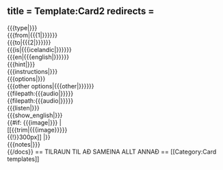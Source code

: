title = Template:Card2
redirects =
---

<div class="card" data-type="vocabulary" data-children="object">
<div data-name="type" data-children="string">{{{type|}}}</div>
<div data-name="from" data-children="string">{{{from|{{{1|}}}}}}</div>
<div data-name="to" data-children="string">{{{to|{{{2|}}}}}}</div>
<div data-name="icelandic">{{{is|{{{icelandic|}}}}}}</div>
<div data-name="english">{{{en|{{{english|}}}}}}</div>
<div data-name="hint">{{{hint|}}}</div>
<div data-name="instructions">{{{instructions|}}}</div>
<div data-name="options" data-children="array">{{{options|}}}</div>
<div data-name="other_options">{{{other options|{{{other|}}}}}}</div>
<div data-name="audio" data-children="string" class="hidden">{{filepath:{{{audio|}}}}}</div>
<div data-name="audio" data-children="string" class="hidden">{{filepath:{{{audio|}}}}}</div>
<div data-name="listen" data-children="boolean">{{{listen|}}}</div>
<div data-name="show_english" data-children="boolean">{{{show_english|}}}</div>
<div data-name="image" style="max-width:150px">{{#if: {{{image|}}} | [[{{trim|{{{image}}}}}{{!}}300px]] |}}</div>
<div data-name="notes">{{{notes|}}}</div>

</div><noinclude>
{{/docs}}
== TILRAUN TIL AÐ SAMEINA ALLT ANNAÐ ==
[[Category:Card templates]]
</noinclude>